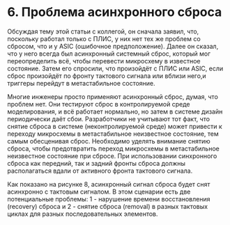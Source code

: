# 6. Проблема асинхронного сброса

Обсуждая тему этой статьи с коллегой, он сначала заявил, что, поскольку работал только с ПЛИС, у них нет тех же проблем со сбросом, что и у ASIC (ошибочное предположение). Далее он сказал, что у него всегда был асинхронный системный сброс, который мог переопределить всё, чтобы перевести микросхему в известное состояние. Затем его спросили, что произойдёт с ПЛИС или ASIC, если сброс произойдёт по фронту тактового сигнала или вблизи него,и триггеры перейдут в метастабильное состояние.

Многие инженеры просто применяют асинхронный сброс, думая, что проблем нет. Они тестируют сброс в контролируемой среде моделирования, и всё работает нормально, но затем в системе дизайн периодически даёт сбои. Разработчики не учитывают тот факт, что снятие сброса в системе (неконтролируемой среде) может привести к переходу микросхемы в метастабильное неизвестное состояние, тем самым обесценивая сброс. Необходимо уделять внимание снятию сброса, чтобы предотвратить переход микросхемы в метастабильное неизвестное состояние при сбросе. При использовании синхронного сброса как передний, так и задний фронты сброса должны располагаться вдали от активного фронта тактового сигнала.

Как показано на рисунке 8, асинхронный сигнал сброса будет снят асинхронно с тактовым сигналом. В этом сценарии есть две потенциальные проблемы: 1 - нарушение времени восстановления (recovery) сброса и 2 - снятие сброса (removal) в разных тактовых циклах для разных последовательных элементов.


